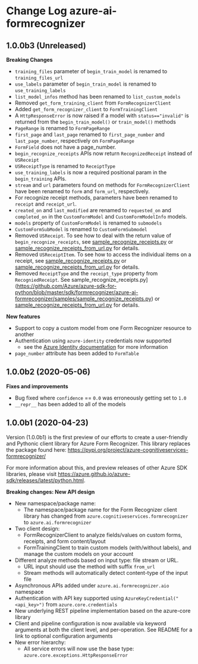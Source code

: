 # Change Log azure-ai-formrecognizer

## 1.0.0b3 (Unreleased)

**Breaking Changes**

- `training_files` parameter of `begin_train_model` is renamed to `training_files_url`
- `use_labels` parameter of `begin_train_model` is renamed to `use_training_labels`
- `list_model_infos` method has been renamed to `list_custom_models`
- Removed `get_form_training_client` from `FormRecognizerClient`
- Added `get_form_recognizer_client` to `FormTrainingClient`
- A `HttpResponseError` is now raised if a model with `status=="invalid"` is returned from the `begin_train_model()` or `train_model()` methods
- `PageRange` is renamed to `FormPageRange`
- `first_page` and `last_page` renamed to `first_page_number` and `last_page_number`, respectively on `FormPageRange`
- `FormField` does not have a page_number.
- `begin_recognize_receipts` APIs now return `RecognizedReceipt` instead of `USReceipt`
- `USReceiptType` is renamed to `ReceiptType`
- `use_training_labels` is now a required positional param in the `begin_training` APIs.
- `stream` and `url` parameters found on methods for `FormRecognizerClient` have been renamed to `form` and `form_url`, respectively.
- For recognize receipt methods, parameters have been renamed to `receipt` and `receipt_url`.
- `created_on` and `last_modified` are renamed to `requested_on` and `completed_on` in the
`CustomFormModel`  and `CustomFormModelInfo` models.
- `models` property of `CustomFormModel` is renamed to `submodels`
- `CustomFormSubModel` is renamed to `CustomFormSubmodel`
- Removed `USReceipt`. To see how to deal with the return value of `begin_recognize_receipts`, see [sample_recognize_receipts.py](https://github.com/Azure/azure-sdk-for-python/blob/master/sdk/formrecognizer/azure-ai-formrecognizer/samples/sample_recognize_receipts.py) or [sample_recognize_receipts_from_url.py](https://github.com/Azure/azure-sdk-for-python/blob/master/sdk/formrecognizer/azure-ai-formrecognizer/samples/sample_recognize_receipts_from_url.py) for details.
- Removed `USReceiptItem`. To see how to access the individual items on a receipt, see [sample_recognize_receipts.py](https://github.com/Azure/azure-sdk-for-python/blob/master/sdk/formrecognizer/azure-ai-formrecognizer/samples/sample_recognize_receipts.py) or [sample_recognize_receipts_from_url.py](https://github.com/Azure/azure-sdk-for-python/blob/master/sdk/formrecognizer/azure-ai-formrecognizer/samples/sample_recognize_receipts_from_url.py) for details.
- Removed `ReceiptType` and the `receipt_type` property from `RecogniedReceipt`. See sample_recognize_receipts.py](https://github.com/Azure/azure-sdk-for-python/blob/master/sdk/formrecognizer/azure-ai-formrecognizer/samples/sample_recognize_receipts.py) or [sample_recognize_receipts_from_url.py](https://github.com/Azure/azure-sdk-for-python/blob/master/sdk/formrecognizer/azure-ai-formrecognizer/samples/sample_recognize_receipts_from_url.py) for details.

**New features**

- Support to copy a custom model from one Form Recognizer resource to another
- Authentication using `azure-identity` credentials now supported
  - see the [Azure Identity documentation](https://github.com/Azure/azure-sdk-for-python/blob/master/sdk/identity/azure-identity/README.md) for more information
- `page_number` attribute has been added to `FormTable`

## 1.0.0b2 (2020-05-06)

**Fixes and improvements**

- Bug fixed where `confidence` == `0.0` was erroneously getting set to `1.0`
- `__repr__` has been added to all of the models


## 1.0.0b1 (2020-04-23)

Version (1.0.0b1) is the first preview of our efforts to create a user-friendly and Pythonic client library for Azure Form Recognizer.
This library replaces the package found here: https://pypi.org/project/azure-cognitiveservices-formrecognizer/

For more information about this, and preview releases of other Azure SDK libraries, please visit
https://azure.github.io/azure-sdk/releases/latest/python.html.

**Breaking changes: New API design**

- New namespace/package name:
  - The namespace/package name for the Form Recognizer client library has changed from
    `azure.cognitiveservices.formrecognizer` to `azure.ai.formrecognizer`
- Two client design:
    - FormRecognizerClient to analyze fields/values on custom forms, receipts, and form content/layout
    - FormTrainingClient to train custom models (with/without labels), and manage the custom models on your account
- Different analyze methods based on input type: file stream or URL.
    - URL input should use the method with suffix `from_url`
    - Stream methods will automatically detect content-type of the input file
- Asynchronous APIs added under `azure.ai.formrecognizer.aio` namespace
- Authentication with API key supported using `AzureKeyCredential("<api_key>")` from `azure.core.credentials`
- New underlying REST pipeline implementation based on the azure-core library
- Client and pipeline configuration is now available via keyword arguments at both the client level, and per-operation.
    See README for a link to optional configuration arguments
- New error hierarchy:
    - All service errors will now use the base type: `azure.core.exceptions.HttpResponseError`
